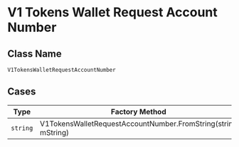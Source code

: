 
# V1 Tokens Wallet Request Account Number

## Class Name

`V1TokensWalletRequestAccountNumber`

## Cases

| Type | Factory Method |
|  --- | --- |
| `string` | V1TokensWalletRequestAccountNumber.FromString(string mString) |

